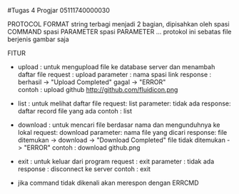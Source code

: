 #Tugas 4 Progjar 05111740000030

PROTOCOL FORMAT
string terbagi menjadi 2 bagian, dipisahkan oleh spasi
COMMAND spasi PARAMETER spasi PARAMETER ...
protokol ini sebatas file berjenis gambar saja

FITUR
- upload : untuk mengupload file ke database server dan menambah daftar file
  request : upload
  parameter : nama spasi link
  response : berhasil -> "Upload Completed"
             gagal -> "ERROR"           
  contoh : upload github http://github.com/fluidicon.png
  
- list : untuk melihat daftar file
  request: list
  parameter: tidak ada
  response: daftar record file yang ada
  contoh : list
  
- download : untuk mencari file berdasar nama dan mengunduhnya ke lokal
  request: download 
  parameter: nama file yang dicari
  response: file ditemukan -> download -> "Download Completed"
            file tidak ditemukan -> "ERROR"
  contoh : download github.png
  
- exit : untuk keluar dari program
  request : exit
  parameter : tidak ada
  response : disconnect ke server
  contoh : exit
  
- jika command tidak dikenali akan merespon dengan ERRCMD
